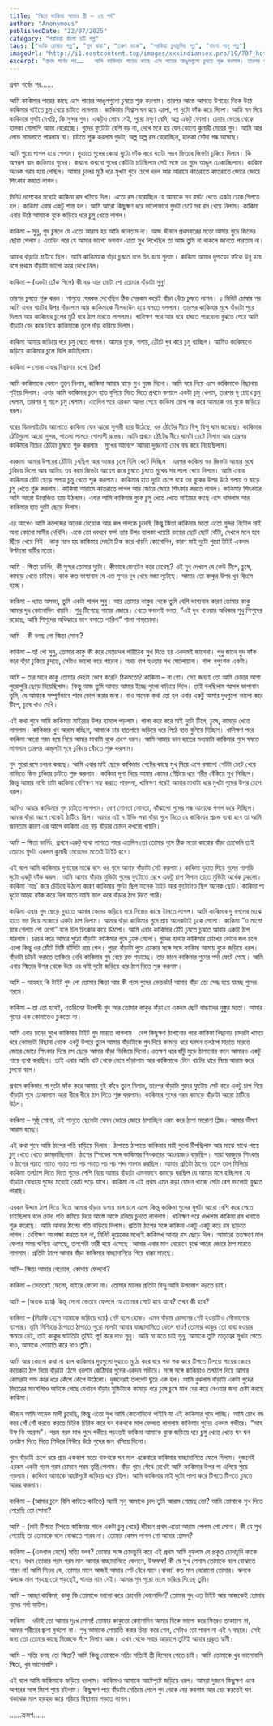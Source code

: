 ```yaml
---
title: "স্মিতা কাকিমা আমার স্ত্রী — ২য় পর্ব"
author: "Anonymous"
publishedDate: "22/07/2025"
category: "পরকিয়া বাংলা চটি গল্প"
tags: ["কাকি চোদার গল্প", "গুদ মারা", "তরুণ বয়স্ক", "পরকিয়া চুদাচুদির গল্প", "বাংলা পানু গল্প"]
imageUrl: "http://i1.eastcontent.top/images/xxxindiansex.pro/19/707_hot_body.jpg"
excerpt: "প্রথম পর্বের পর……   আমি কাকিমার পায়ের কাছে এসে পায়ের আঙুলগুলো চুষতে শুরু করলাম। তারপর আস্তে আসতে উপরের দিকে উঠে কাকিমার থাইতে চুমু খেয়ে চাটতে লাগলাম। কাকিমার নিশ্বাস ঘন হয়ে এলো, পা দুটো ফাঁক করে দিলো..."
---
```


প্রথম পর্বের পর……


আমি কাকিমার পায়ের কাছে এসে পায়ের আঙুলগুলো চুষতে শুরু করলাম। তারপর আস্তে আসতে উপরের দিকে উঠে কাকিমার থাইতে চুমু খেয়ে চাটতে লাগলাম। কাকিমার নিশ্বাস ঘন হয়ে এলো, পা দুটো ফাঁক করে দিলো। আমি মন দিয়ে কাকিমার গুদটা দেখছি, কি সুন্দর গুদ। একটুও লোম নেই, পুরো মসৃণ বেদি, অল্প একটু ফোলা। চেরার ভেতর থেকে হালকা গোলাপি আভা বেরোচ্ছে। গুদের ফুটোটা বেশি বড় না, দেখে মনে হয় যেন কোনো কুমারী মেয়ের গুদ। আমি আর লোভ সামলাতে পারলাম না। চাটতে শুরু করলাম গুদটা, অল্প অল্প রস বেরোচ্ছিল, হালকা সোঁদা গন্ধ আসছে।


আমি পুরো পাগল হয়ে গেলাম। দুহাতে গুদের কোয়া দুটো ফাঁক করে যতটা সম্ভব ভিতরে জিভটা ঢুকিয়ে দিলাম। কি অপরূপ স্বাদ কাকিমার গুদের। কখনো কখনো গুদের কোঁটটা চাটছিলাম সেই সঙ্গে ওর গুদে আঙুল ঢোকাচ্ছিলাম। কাকিমা অনেক গরম হয়ে গেছিল। আমার চুলের মুঠি ধরে মুখটা গুদে চেপে ধরল আর আরামে কাতরাতে কাতরাতে জোরে জোরে শিৎকার করতে লাগল।


মিনিট দশেকের মধ্যেই কাকিমা রস খসিয়ে দিল। এতো রস বেরোচ্ছিল যে আমাকে সব রসটা খেতে একটা ঢোক গিলতে হল। কাকিমা এবার একটু শান্ত হল। আমি আরো কিছুক্ষণ ধরে ভালোভাবে গুদটা চেটে সব রস খেয়ে নিলাম। কাকিমা এবার উঠে আমাকে বুকে জড়িয়ে ধরে চুমু খেতে লাগল।


কাকিমা – সুনু, গুদ চুষলে যে এতো আরাম হয় আমি জানতাম না। আজ জীবনে প্রথমবারের মতো আমার গুদে জিভের ছোঁয়া পেলাম। এতদিন পরে যে আমার ভাগ্যে ভগবান এতো সুখ লিখেছিল তা আজ তুমি না থাকলে জানতে পারতাম না।


আমার বাঁড়াটা ঠাটিয়ে ছিল। আমি কাকিমাকে বাঁড়া চুষতে বলে চিৎ হয়ে শুলাম। কাকিমা আমার দুপায়ের ফাঁকে উবু হয়ে বসে প্রথমে বাঁড়াটা ভালো করে দেখে নিল।


কাকিমা – (একটা ঢোঁক গিলে) কী বড় আর মোটা গো তোমার বাঁড়াটা সুনু!


তারপর চুষতে শুরু করল। পানুতে যেরকম দেখেছিল ঠিক সেরকম করেই বাঁড়া খেঁচে চুষতে লাগল। ৫ মিনিট চোষার পর আমি এবার খাটের উপর দাঁড়ালাম আর কাকিমাকে নীলডাউন হয়ে বসতে বললাম। তারপর কাকিমার মুখে বাঁড়াটা পুরে দিলাম আর কাকিমার চুলের মুঠি ধরে ঠাপ মারতে লাগলাম। খানিক্ষণ পরে আর ধরে রাখতে পারবোনা বুঝতে পেরে আমি বাঁড়াটা বের করে নিয়ে কাকিমাকে তুলে দাঁড় করিয়ে দিলাম।


কাকিমা আমায় জড়িয়ে ধরে চুমু খেতে লাগল। আমার বুকে, গলায়, ঠোঁটে খুব করে চুমু খাচ্ছিল। আমিও কাকিমাকে জড়িয়ে কাকিমার চুলে বিলি কাটছিলাম।


কাকিমা – সোনা এবার বিছানায় চলো প্লিজ!


আমি কাকিমাকে কোলে তুলে নিলাম, কাকিমা আমার ঘাড়ে মুখ গুজে দিলো। আমি ঘরে নিয়ে এসে কাকিমাকে বিছানায় শুইয়ে দিলাম। এবার আমি কাকিমার চুলে হাত বুলিয়ে দিতে দিতে প্রথমে কপালে একটা চুমু খেলাম, তারপর দু চোখে চুমু খেলাম, তারপর দু গালে চুমু খেলাম। এতদিন পরে এরকম আদর পেয়ে কাকিমা চোখ বন্ধ করে আমাকে ওর বুকে জড়িয়ে ধরল।


ঘরের ডিমলাইটের আলোতে কাকিমা যেন আরো সুন্দরী হয়ে উঠেছে, ওর ঠোঁটের নীচে বিন্দু বিন্দু ঘাম জমেছে। কাকিমার ঠোঁটগুলো আরো সুন্দর, পাতলা লালচে গোলাপী রঙের। আমি প্রথমে ঠোঁটের নীচে ঘামটা চেটে নিলাম আর তারপর কাকিমার নীচের ঠোঁটটা চুষতে শুরু করলাম। সুখের আবেশে আমরা দুজনেই চোখ বন্ধ করে নিয়েছিলাম।


কাকামা আমার উপরের ঠোঁটটা চুষছিল আর আমার চুলে বিলি কেটে দিচ্ছিল। এরপর কাকিমা ওর জিভটা আমার মুখে ঢুকিয়ে দিলো আর আমিও ওর নরম জিভটা আয়েশ করে চুষতে চুষতে মুখের সব লালা খেয়ে নিলাম। আমি এবার কাকিমার ঠোঁট ছেড়ে গলায় চুমু খেতে শুরু করলাম। কাকিমার হাত দুটো চেপে ধরে ওর বুকের উপর উঠে গলায় ও ঘাড়ে চুমু খেতে শুরু করলাম। কাকিমা আরামে কাতরাতে লাগল আর জোরে জোরে শিৎকার করতে লাগল। কাকিমার শিৎকারে আমি আরো উত্তেজিত হয়ে উঠলাম। এবার আমি কাকিমার বুকে চুমু খেতে খেতে মাইয়ের কাছে এসে থামলাম আর কাকিমার হাত দুটো ছেড়ে দিলাম।


এর আগেও আমি কলেজের অনেক মেয়েকে আর কল গার্লকে চুদেছি কিন্তু স্মিতা কাকিমার মতো এতো সুন্দর নিটোল মাই অন্য কোনো মামীর দেখিনি। একে তো ধবধবে ফর্সা তার উপর হালকা খয়েরি রংয়ের ছোট ছোট বোঁটা, দেখলে মনে হবে ছিঁড়ে খেয়ে নিই। কাকু মনে হয় কাকিমার দেহটা ঠিক করে খায়নি কোনোদিন, কারণ মাই দুটো পুরো টাইট একদম উল্টানো বাটির মতো।


আমি – স্মিতা ডার্লিং, কী সুন্দর তোমার দুটো। কীভাবে মেনটেন করে রেখেছ? এই দুধ দেখলে যে কেউ টিপে, চুষে, কামড়ে খেতে চাইবে। কাক কত ভাগ্যবান যে এত সুন্দর দুধ খেয়ে মজা লুটেছে। আমার তো কাকুর উপর খুব হিংসে হচ্ছে।

কাকিমা – ধ্যাত অসভ্য, তুমি একটা পাগল সুনু। আর তোমার কাকুর থেকে তুমি বেশি ভাগ্যবান কারণ তোমার কাকু আমার দুধ কোনোদিন খায়নি। শুধু টিপেছে গায়ের জোরে। খেতে বললেই বলত, “এই দুধ‌ খাওয়ার অধিকার শুধু শিশুদের রয়েছে, আমি শিশুদের অধিকারে ভাগ বসাতে পারিনা” শালা গান্ডুচোদা।

আমি – কী বলছ গো‌ স্মিতা সোনা?

কাকিমা – হ্যাঁ গো‌ সুনু, তোমার কাকু কী করে মেয়েদেল শারীরিক সুখ দিতে হয় একদম‌ই জানেনা। শুধু জানে গুদ ফাঁক করে বাঁড়া ঢুকিয়ে চুদতে, সেটাও ভালো করে পারেনা। অথচ বাপ হ‌ওয়ার সখ ষোলোয়ানা। শালা নপুংশক একটা।

আমি – তার‌ মানে কাকু তোমার দেহটা ভোগ করেনি ঠিকমতো? কাকিমা – না গো। সেই জন্যই তো আমি চোদার আশা পুরোপুরি ছেড়ে দিয়েছিলাম। কিন্তু আজ তুমি আবার আমার ইচ্ছে গুলো বাড়িয়ে দিলে। তাই বলছিলাম আসল ভাগ্যবান তুমি, যে আমাকে সম্পূর্ণভাবে পাবে ভোগ করার জন্য। নাও অনেক কথা তো হল এবার একটু আমার দুধগুলো ভালো করে টিপে, চুষে খাও দেখি।


এই কথা শুনে আমি কাকিমার মাইয়ের উপর হামলে পড়লাম। পালা করে করে মাই দুটো টিপে, চুষে, কামড়ে খেতে লাগলাম। কাকিমার খুব আরাম হচ্ছিল, আমাকে চার হাতপায়ে জড়িয়ে ধরে পিঠে হাত বুলিয়ে দিচ্ছিল। খানিক্ষণ পরে কাকিমা আরো গরম হয়ে গিয়ে আমার মাথাটা বুকে চেপে ধরল। আমি আমার ডান হাতের মধ্যমাটা কাকিমার গুদে ঘষতে লাগলাম তারপর আঙুলটা গুদে ঢুকিয়ে খেঁচতে শুরু করলাম।


গুদ পুরো রসে চবচব করছে। আমি এবার মাই ছেড়ে কাকিমার পেটের কাছে মুখ নিয়ে এসে রসালো পেটটা চেটে খেয়ে নাভিতে জিভ ঢুকিয়ে চাটতে শুরু করলাম। কাকিমা দুপা দিয়ে আমার কোমর পেঁচিয়ে ধরে শরীর বেঁকিয়ে সুখ নিচ্ছিল। কিন্তু আমার নাভি চাটা কাকিমা বেশিক্ষণ সহ্য করতে পারলনা, খানিক্ষণ পরেই আমার মাথাটা ধরে মুখটা গুদের উপর চেপে ধরল।


আমিও আবার কাকিমার গুদ চাটতে লাগলাম। বেশ‌ নোনতা নোনতা, ঝাঁঝালো গুদের গন্ধ আমাকে পগল‌ করে দিচ্ছিল। আমার বাঁড়া আগে থেকেই ঠাটিয়ে ছিল। আমার এই ৭ ইঞ্চি লম্বা বাঁড়া গুদে নিতে যে কাকিমার প্রচন্ড ব্যথা হবে তা আমি জানতাম কারণ এর আগে কাকিমা এত বড় বাঁড়ার চোদন‌ কখনো খায়নি।


আমি – স্মিতা ডার্লিং, প্রথমে একটু ব্যথা লাগতে পারে এতদিন তো তোমার গুদে ঠিক মতো কারোর বাঁড়া ঢোকেনি তাই তোমার গুদটা একদম কুমারী মেয়েদের মতোই টাইট হবে।


এই বলে আমি কাকিমার দুপায়ের মাঝে বসে ওর গুদে আমার বাঁড়াটা সেট করলাম। কাকিমা দুহাত দিয়ে গুদের পাপড়ি দুটো একটু ফাঁক করল। আমি আমার বাঁড়ার মুন্ডিটা গুদের ফুটোতে রেখে একটু চাপ দিলাম তাতে মুন্ডিটা অর্ধেক ঢুকলো। কাকিমা ‘আঃ’ করে চেঁচিয়ে উঠলো কারণ কাকিমার গুদটা ছিল অনেক টাইট আর ফুটোটাও ছিল অনেক ছোট। কাকিমা পা দুটো আরো ফাঁক করে দিল যাতে আমি ভাল করে বাঁড়ার ঠাপ দিতে পারি।


কাকিমা এবার গুদ ছেড়ে দুহাতে আমার কোমর জড়িয়ে ধরে নিজের‌ কাছে টানতে লাগল। আমি কাকিমার দু বগলের মাঝে হাতে ভর দিয়ে সজোরে একটা ঠাপ দিলাম। আমার বাঁড়া কাকিমার গুদে প্রায় অনেকটাই ঢুকে গেলো। কাকিমা “ও মাগো মরে গেলাম গো ওগো” বলে চিল চিৎকার করে উঠলো। আমি এবার কাকিমার ঠোঁট চুষতে চুষতে আবার একটা ঠাপ মারলাম। চরচর করে আমার পুরো বাঁড়াটা কাকিমার গুদে ঢুকে গেলো। গুদের ব্যথায় কাকিমার চোখের কোনে জল চলে এলো কিন্তু ওর ঠোঁটে মিষ্টি হাঁসিটা রয়ে গেল। পুরো বাঁড়াটা গুদে ঢোকার সঙ্গে সঙ্গে কাকিমা আমায় বুকে জড়িয়ে ধরল। বাঁড়াটা চটচট করাতে তাকিয়ে দেখি কাকিমার গুদ বেয়ে রক্ত গড়াচ্ছে। তার মানে কাকিমার গুদের পর্দা ফেটে গেছে। আমি এবার স্মিতার উপর থেকে উঠে ওর থাই দুটো জড়িয়ে ধরে ঠাপ দিতে শুরু করলাম।


আমি – আহহহ কি টাইট গুদ গো তোমার স্মিতা আর কী গরম গুদের ভেতরটা! আমার বাঁড়া তো সেদ্ধ হয়ে যাচ্ছে গুদের গরমে।

কাকিমা – তা তো হবেই, এতদিনের উপোষী গুদ আর তোমার কাকুর বাঁড়া যে একদম ছোট বাচ্চাদের নুঙ্কুর মতো। আমার গুদের এক কোনাতেও ঢুকতো না।


আমি এবার মনের সুখে কাকিমার টাইট গুদ মারতে লাগলাম। বেশ কিছুক্ষণ ঠাপানোর পরে কাকিমা বিছানার চাদরটা খামচে ধরে কোমরটা বিছানা থেকে একটু উপরে তুলে আমার বাঁড়াটাকে গুদ দিয়ে কামড়ে ধরে ঘনঘন তলঠাপ মারতে মারতে জোরে জোরে শিৎকার দিয়ে রস ছেড়ে আমার বাঁড়া ভিজিয়ে দিলো।এতক্ষণ ধরে হাঁটু মুড়ে ঠাপানোর ফলে আমারও একটু পায়ে ব্যথা করছিল। তাই এবার আমি খাট থেকে নেমে দাঁ‌ড়ালাম আর কাকিমাকে টেনে খাটের ধারে নিয়ে আরাম করে চুদবো বলে।


প্রথমে কাকিমার পা দুটো ফাঁক করে আমার দুই কাঁধে তুলে নিলাম, তারপর বাঁড়াটা গুদের ফুটোয় সেট করে একটু চাপ দিয়ে বাঁড়াটা গুদে ঢোকালাম আরা ধীরে ধীরে ঠাপ দিতে শুরু করলাম। কাকিমার গুদের গরম কামড়ে বাঁড়াটা আরো ঠাটিয়ে উঠল।


কাকিমা – সুষ্ঠু সোনা, ওই পানুতে ছেলেটা যেমন জোরে জোরে ঠাপাচ্ছিল ওরম করে ঠাপা মারোনা প্লিজ। আমার ভীষণ আরাম হচ্ছে।


এই কথা শুনে আমি ঠাপের গতি বাড়িয়ে দিলাম। ঠাপাতে ঠাপাতে কাকিমার মাই গুলো টিপছিলাম আর মাঝে মাঝে পায়ে চুমু খেতে খেতে কামড়াচ্ছিলাম। ঠাপের স্পিডের সঙ্গে কাকিমার শিৎকারের আওয়াজও বাড়ছিল। সারা ঘরজুড়ে শিৎকার ও ঠাপের পচাত পচাত পচাত পচ পচ পচাত পচ পচ শব্দ গমগম করছিল। আমার প্রতিটা ঠাপের তালে তাল মিলিয়ে কাকিমা তলঠাপ দিতে দিতে গুদের পেশি দিয়ে আমার বাঁড়াটা এমনভাবে কামড়ে ধরছিল যে আমার মনে হচ্ছিলনা যে বাঁড়াটা বোধহয় গুদের মধ্যেই কেটে পড়ে যাবে। কাকিমা যে এই প্রথম এমন কড়া চোদন খাচ্ছে সেটা বেশ ভালোই বুঝতে পারছি।


এরকম উদ্দাম ঠাপ দিতে দিতে আমার বাঁড়ার ডগায় মাল চলে এলো কিন্তু কাকিমা গুদের সুখটা আরো বেশি করে পেতে চাইছিলাম বলে চোদা গতি কমিয়ে দিয়ে আস্তে আস্তে রসিয়ে চুদতে লাগলাম। খানিক্ষণ পরে দেখলাম কাকিমা রস খসাতে শুরু করেছে। আমি আবার ঠাপের গতি বাড়িয়ে দিলাম। প্রতিটা ঠাপের সঙ্গে কাকিমা একটু একটু করে রস ছাড়তে লাগল। বেশিক্ষণ অপেক্ষা করতে হল না, মিনিট দুয়েকের মধ্যেই কাকিমখ আবার রস ছেড়ে দিল। আমারো ততক্ষণে মাল ফেলার সময় ঘনিয়ে এসেছে, তলপেটা ভারী হয়ে এসেছে।আমার এবার মাল বেরোবে বুঝে আরো জোরে ঠাপ মারতে লাগলাম। প্রতিটা ঠাপে আমার বাঁড়া কাকিমার বাচ্ছাদানিতে গিয়ে ধাক্কা মারছে।


আমি– স্মিতা আমার বেরোবে, কোথায় ফেলবো?

কাকিমা – ভেতরেই ফেলো, বাইরে ফেলো না। তোমার মালের প্রতিটা বিন্দু আমি উপভোগ করতে চাই।

আমি – (অবাক হয়ে) কিন্তু সোনা ভেতরে ফেললে যে তোমার পেটে হয়ে যাবে? তখন কী হবে?

কাকিমা – (মিচকি হেসে আমাকে জড়িয়ে ধরে) পেট হলে হোক। এমন বাঁড়ার চোদনের পেট হ‌ওয়াটাও সৌভাগ্যের ব্যাপার। তুমি নিশ্চিন্তে ঠাপাতে ঠাপাতে পুরো মালটা আমার বাচ্ছাদানিতে ফেলে দাও! তোমার কাকুর তো বাবা হ‌ওয়ার ক্ষমতা নেই, তাই কাকুর ঘাটতিটা তুমি‌ই পূর্ণ করে দাও সুনু। আমি মা হতে চাই সুনু, আমাকে তুমি মাতৃত্বের সুখটা পেতে দাও, আমাকে পোয়াতি করে দাও তুমি।


আমি আর কোনো কথা না বলে কাকিমার দুধগুলো দুহাতে মুঠো করে ধরে পক পক করে টিপতে টিপতে গায়ের জোরে কয়েকটা ঠাপ দিয়ে বাঁড়াটা ঠেসে ধরলাম জেঠিমার গুদের একদম গভীরে। সঙ্গে সঙ্গে কাকিমাও তলঠাপ দিয়ে আমার কোমরটা শক্ত করে ধরে কেঁপে কেঁপে উঠেলো। দুজনেরই তলপেট ছুঁয়ে এক হল। আমি বুঝলাম বাঁড়াটা একটা গুদের ভিতরের মাংসপিণ্ডে আটকে গেছে যেখানে বাঁড়ার মুন্ডিটাকে কামড়ে ধরে চুষে চুষে মাল বের করে নেওয়ার জন্য চেষ্টা করছে কাকিমা।


জীবনে আমি অনেক মাগী চুদেছি, কিন্তু এতো সুখ আমি কোনোদিনো পাইনি যা এই কাকিমার গুদে পাচ্ছি। আমি চোখ বন্ধ করে গোঁ গোঁ করতে করতে চিরিক চিরিক করে ঘন থকথকে মাল ফেলতে লাগলাম কাকিমার গুদের একদম গভীরে। “আহ উফ কি আরাম”। গরম গরম মাল গুদে গভীরে পড়তেই কাকিমা আমাকে বুকে জড়িয়ে ধরে চুমু খেতে খেতে ঘন ঘন তলঠাপ দিতে দিতে শিউরে শিউরে উঠে গুদের জল খসিয়ে দিলো।


গুদে বাঁড়াটা চেপে ধরে প্রায় এককাপ মতো থকথকে ঘন মাল একেবারে কাকিমার বাচ্ছাদানিতে ফেলে দিলাম। দুজনেই এরকম একটা গরম গরম চোদনে পরম তৃপ্তি পেলাম। বাঁড়া গুদে গেঁথে রেখেই আমি কাকিমার উপর গা এলিয়ে শুয়ে পড়লাম। কাকিমা আমাকে আষ্টেপৃষ্টে জড়িয়ে ধরে র‌ইল। আমি কাকিমার মাই দুটো পালা করে টিপতে টিপতে চুষতে আরম্ভ করলাম।

কাকিমা – (আমার চুলে বিলি কাটতে কাটতে) অ্যাই সুনু আমাকে চুদে তুমি আরাম পেয়েছ তো? আমি তোমাকে সুখ দিতে পেরেছি তো সোনা?

আমি – (মাই টিপতে টিপতে কাকিমার গালে একটা চুমু খেয়ে) জীবনে প্রথম এতো আরাম পেলাম গো সোনা। কী যে সুখ পেয়েছি তা তোমাকে বলে বোঝাতে পারব না। তোমার কেমন লাগল গো আমার চোদন?

কাকিমা – (একগাল‌ হেসে) সত্যি বলব? তোমার সঙ্গে চোদাচুদি করে এই প্রথম আমি বুঝলাম যে প্রকৃত চোদাচুদি কাকে বলে। যখন তোমার গরম গরম মাল আমার বাচ্ছাদানিতে ফেললে, উফফফ! কী যে সুখ পেলাম তোমাকে বলে বোঝাতে পারব না! আমি সিওর যে, তোমার মালে আজই আমার পেট বেঁধে যাবে।বাব্বা! কত মাল বেরোলো তোমার। ঝলকে ঝলকে মাল পড়ছে তো পড়ছেই, থামার নাম নেই। আমার গুদ পুরো মালে ভরিয়ে দিয়েছ তুমি।

আমি – আচ্ছা কাকিমা, কাকু কি তোমাকে ভালো করে চোদেনি কোনোদিন? তোমার গুদ এত টাইট আর আজকেই তোমার গুদের পর্দা ফাটল।

কাকিমা – ওটাই তো আমার দুঃখ সোনা! তোমার কাকুতো কোনোদিন আমার দিকে ভালো করে ফিরেও তাকালো না, আমার শরীরের জ্বালা বুঝলো না। শুধু আমাকে পোয়াতি করার চিন্তা করে গেল, সেটাও তো পারল না এই ৭ বছরে। সেই জন্য তো তোমার কাছে নিজেকে সঁপে দিলাম আজ। এখন থেকে সবার আড়ালে তুমি‌ই আমার প্রকৃত স্বামী।

আমি – সত্যি বলছ তো স্মিতা? আমি কিন্তু তোমাকে সত্যি সত্যিই স্ত্রী হিসেবে পেতে চাই। আমি তোমাকে খুব ভালোবাসি স্মিতা, খুব ভালোবাসি।


এই বলে আমি কাকিমাকে জড়িয়ে ধরলাম। কাকিমাও আমাকে আষ্টেপৃষ্টে জড়িয়ে ধরল। আমরা দুজনে কিছুক্ষণ একে অপরের সঙ্গে মিশে শুয়ে র‌ইলাম। কিছুক্ষণ পরে বাঁড়াটা নেতিয়ে গেলে গুদ থেকে বের করলাম আর বের করতেই ঘন থকথেক মাল হড়হড় করে গড়িয়ে বিছানায় পড়তে লাগল।


……ক্রমশ……
